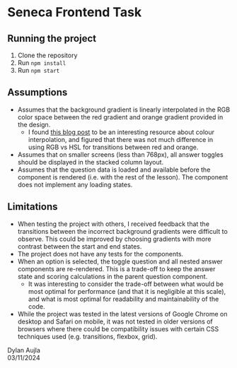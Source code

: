 # Seneca Frontend Task

## Running the project

1. Clone the repository
2. Run `npm install`
3. Run `npm start`

## Assumptions

- Assumes that the background gradient is linearly interpolated in the RGB color space between the red gradient and orange gradient provided in the design.
  - I found [this blog post](https://www.alanzucconi.com/2016/01/06/colour-interpolation/) to be an interesting resource about colour interpolation, and figured that there was not much difference in using RGB vs HSL for transitions between red and orange.
- Assumes that on smaller screens (less than 768px), all answer toggles should be displayed in the stacked column layout.
- Assumes that the question data is loaded and available before the component is rendered (i.e. with the rest of the lesson). The component does not implement any loading states.

## Limitations

- When testing the project with others, I received feedback that the transitions between the incorrect background gradients were difficult to observe. This could be improved by choosing gradients with more contrast between the start and end states.
- The project does not have any tests for the components.
- When an option is selected, the toggle question and all nested answer components are re-rendered. This is a trade-off to keep the answer state and scoring calculations in the parent question component.
  - It was interesting to consider the trade-off between what would be most optimal for performance (and that it is negligible at this scale), and what is most optimal for readability and maintainability of the code.
- While the project was tested in the latest versions of Google Chrome on desktop and Safari on mobile, it was not tested in older versions of browsers where there could be compatibility issues with certain CSS techniques used (e.g. transitions, flexbox, grid).

Dylan Aujla  
03/11/2024
